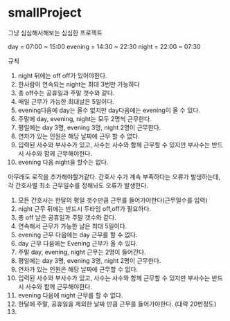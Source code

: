 # smallProject
그냥 심심해서해보는 심심한 프로젝트

day = 07:00 ~ 15:00
evening = 14:30 ~ 22:30 
night = 22:00 ~ 07:30

규칙 
1. night 뒤에는 off off가 있어야한다.
2. 한사람이 연속되는 night는 최대 3번만 가능하다
3. 총 off수는 공휴일과 주말 갯수와 같다.
4. 매일 근무가 가능한 최대날은 5일이다.
5. evening다음에 day는 올수 없지만 day다음에는 evening이 올 수 있다.
6. 주말에 day, evening, night는 모두 2명씩 근무한다.
7. 평일에는 day 3명, evening 3명, night 2명이 근무한다.
8. 연차가 있는 인원은 해당 날짜에 근무 할 수 없다.
9. 입력된 사수와 부사수가 있고, 사수는 사수와 함께 근무할 수 있지만 부사수는 반드시 사수와 함께 근무해야한다.
10. evening 다음 night을 할수는 없다.

아무래도 로직을 추가해야할거같다. 간호사 수가 계속 부족하다는 오류가 발생하는데, 각 간호사별 최소 근무일수를 정해놔도 오류가 발생한다. 
1. 모든 간호사는 한달의 평일 갯수만큼 근무를 들어가야한다(근무일수를 입력)
2. night 근무 뒤에는 반드시 두타임 off,off가 필요하다.
3. 총 off 날은 공휴일과 주말 갯수와 같다. 
4. 연속해서 근무가 가능한 날은 최대 5일이다. 
5. evening 근무 다음에는 day 근무를 할 수 없다. 
6. day 근무 다음에는 Evening 근무가 올 수 있다. 
7. 주말 day, evening, night 근무는 2명이 들어간다. 
8. 평일에는 day 3명, evening 3명, night 2명이 근무한다.
9. 연차가 있는 인원은 해당 날짜에 근무할 수 없다. 
10. 입력된 사수와 부사수가 있고, 사수는 사수와 함께 근무할 수 있지만 부사수는 반드시 사수와 함께 근무해야한다.
11. evening 다음에 night 근무를 할 수 없다. 
12. 한달에 주말, 공휴일을 제외한 날짜 만큼 근무를 들어가야한다. (대략 20번정도)
13. 